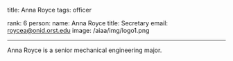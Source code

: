 title: Anna Royce
tags: officer

rank: 6
person:
    name: Anna Royce
    title: Secretary
    email: roycea@onid.orst.edu
    image: /aiaa/img/logo1.png

---

Anna Royce is a senior mechanical engineering major.
